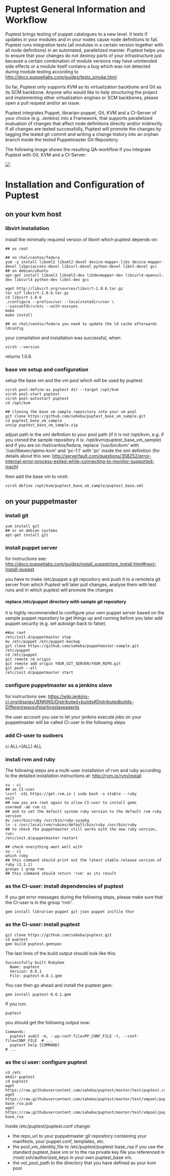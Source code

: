 # Puptest General Information and Workflow

Puptest brings testing of puppet catalogues to a new level. It tests if updates in your modules and in your nodes cause node definitions to fail. Puptest runs integration tests (all modules in a certain version together with all node definitions) in an automated, parallelized manner. Puptest helps you to ensure that your changes do not destroy parts of your infrastructure just because a certain combination of module versions may have unintended side effects or a module itself contains a bug which was not detected during module testing according to http://docs.puppetlabs.com/guides/tests_smoke.html.

So far, Puptest only supports KVM as its virtualization backbone and Git as its SCM backbone. Anyone who would like to help structuring the project and implementing other virtualization engines or SCM backbones, please open a pull request and/or an issue. 

Puptest integrates Puppet, librarian-puppet, Git, KVM and a CI-Server of your choice (e.g. Jenkins) into a Framework, that supports parallelized evaluation of changes that affect node definitions directly and/or inidirectly. If all changes are tested successfully, Puptest will promote the changes by tagging the tested git commit and writing a change history into an orphan branch inside the tested Puppetmaster Git-Repository.

The following image shows the resulting QA-workflow if you integrate Puptest with Git, KVM and a CI-Server:

<img src="https://raw.githubusercontent.com/saheba/puptest/master/img/how_it_works.png" />


# Installation and Configuration of Puptest

## on your kvm host

### libvirt installation
install the minimally required version of libvirt which puptest depends on:
```shell
## as root

## on rhel/centos/fedora
yum -y install libxml2 libxml2-devel device-mapper-libs device-mapper-devel libpciaccess-devel libcurl-devel python-devel libnl-devel gcc
## on debian/ubuntu
apt-get install libxml2 libxml2-dev libdevmapper-dev libcurl4-openssl-dev libcurl4 python-dev libnl-dev gcc

wget http://libvirt.org/sources/libvirt-1.0.6.tar.gz
tar xzf libvirt-1.0.6.tar.gz
cd libvirt-1.0.6
./configure --prefix=/usr --localstatedir=/var \
--sysconfdir=/etc --with-esx=yes
make
make install

## on rhel/centos/fedora you need to update the ld cache afterwards
ldconfig
```

your compilation and installation was successful, when:
```shell
virsh --version
```
returns 1.0.6.

### base vm setup and configuration
setup the base vm and the vm pool which will be used by puptest:
```shell
virsh pool-define-as puptest dir --target /opt/kvm
virsh pool-start puptest
virsh pool-autostart puptest
cd /opt/kvm

## cloning the base vm sample repository into your vm pool
git clone https://github.com/saheba/puptest_base_vm_sample.git
cd puptest_base_vm_sample
unzip puptest_base_vm_sample.zip
```

adjust path in the xml definition to your pool path (if it is not /opt/kvm, e.g. if you cloned the sample repository it is: /opt/kvm/puptest_base_vm_sample) and if you are on rhel/centos/fedora, replace '/usr/bin/kvm' with '/usr/libexec/qemu-kvm' and 'pc-1.1' with 'pc' inside the xml definition (for details about this see: http://serverfault.com/questions/358252/error-internal-error-process-exited-while-connecting-to-monitor-supported-mach)

then add the base vm to virsh:
```shell
virsh define /opt/kvm/puptest_base_vm_sample/puptest_base.xml
```

## on your puppetmaster

### install git
```shell
yum install git
## or on debian systems
apt-get install git
```

### install puppet server
for instructions see: http://docs.puppetlabs.com/guides/install_puppet/pre_install.html#next-install-puppet

you have to make /etc/puppet a git repository and push it to a remote/a git server from which Puptest will later pull changes, analyse them with test runs and in which puptest will promote the changes

#### replace /etc/puppet directory with sample git repository
it is highly recommended to configure your own puppet server based on the sample puppet repository to get things up and running before you later add puppet security (e.g. set autosign back to false). 

```shell
##as root
/etc/init.d/puppetmaster stop
mv /etc/puppet /etc/puppet-backup
git clone https://github.com/saheba/puppetmaster-sample.git /etc/puppet
cd /etc/puppet
git remote rm origin
git remote add origin YOUR_GIT_SERVER/YOUR_REPO.git
git push --all
/etc/init.d/puppetmaster start
```

### configure puppetmaster as a jenkins slave
for instructions see:
https://wiki.jenkins-ci.org/display/JENKINS/Distributed+builds#Distributedbuilds-Differentwaysofstartingslaveagents

the user account you use to let your jenkins execute jobs on your puppetmaster will be called CI-user in the following steps

### add CI-user to sudoers
ci	ALL=(ALL) 	ALL

### install rvm and ruby
The following steps are a multi-user installation of rvm and ruby according to the detailed installation instructions at: http://rvm.io/rvm/install

```shell
su - ci
## as CI-user
\curl -sSL https://get.rvm.io | sudo bash -s stable --ruby
exit
## now you are root again to allow CI-user to install gems
usermod -aG rvm ci
## and to set the default system ruby version to the default rvm ruby version
mv /usr/bin/ruby /usr/bin/ruby-syspkg
ln -s /usr/local/rvm/rubies/default/bin/ruby /usr/bin/ruby
## to check the puppetmaster still works with the new ruby version, run:
/etc/init.d/puppetmaster restart

## check everything went well with
su - ci
which ruby
## this command should print out the latest stable release version of ruby (2.1.1)
groups | grep rvm
## this command should return 'rvm' as its result
```

### as the CI-user: install dependencies of puptest

If you get error messages during the following steps, please make sure that the CI-user is in the group 'rvm'.

```shell
gem install librarian-puppet git json puppet inifile thor
```

### as the CI-user: install puptest
```shell
git clone https://github.com/saheba/puptest.git
cd puptest
gem build puptest.gemspec
```

The last lines of the build output should look like this:
```shell
Successfully built RubyGem
  Name: puptest
  Version: 0.0.1
  File: puptest-0.0.1.gem
```

You can then go ahead and install the puptest gem:
```shell
gem install puptest-0.0.1.gem
```

If you run:
```shell
puptest
```
you should get the following output now:
```shell
Commands:
  puptest audit -m, --pp-conf-file=PP_CONF_FILE -t, --conf-file=CONF_FILE  # ...
  puptest help [COMMAND]                                                   # ...

```

### as the ci user: configure puptest
```shell
cd /etc
mkdir puptest
cd puptest
wget https://raw.githubusercontent.com/saheba/puptest/master/test/puptest.conf
wget https://raw.githubusercontent.com/saheba/puptest/master/test/vmpool/puptest-base_rsa.pub
wget https://raw.githubusercontent.com/saheba/puptest/master/test/vmpool/puptest-base_rsa
```

Inside /etc/puptest/puptest.conf change:
- the repo_url to your puppetmaster git repository containing your manifests, your puppet.conf, templates, etc.
- the pool_vm_identity_file to /etc/puptest/puptest-base_rsa if you use the standard puptest_base vm or to the rsa private key file you referenced in /root/.ssh/authorized_keys in your own puptest_base vm.
- the vol_pool_path to the directory that you have defined as your kvm pool 